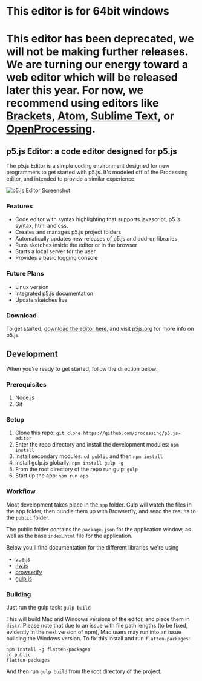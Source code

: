 # This editor is for 64bit windows  

# This editor has been deprecated, we will not be making further releases. We are turning our energy toward a web editor which will be released later this year. For now, we recommend using editors like [Brackets](http://brackets.io), [Atom](https://atom.io/), [Sublime Text](https://www.sublimetext.com/3), or [OpenProcessing](https://www.openprocessing.org/).


## p5.js Editor: a code editor designed for p5.js

The p5.js Editor is a simple coding environment designed for new programmers to get started with p5.js. It's modeled off of the Processing editor, and intended to provide a similar experience.

![p5.js Editor Screenshot](http://i.imgur.com/fabBKO3.png)

### Features
* Code editor with syntax highlighting that supports javascript, p5.js syntax, html and css.
* Creates and manages p5.js project folders
* Automatically updates new releases of p5.js and add-on libraries
* Runs sketches inside the editor or in the browser
* Starts a local server for the user
* Provides a basic logging console

### Future Plans
* Linux version
* Integrated p5.js documentation
* Update sketches live

### Download
To get started, [download the editor here](https://github.com/processing/p5.js-editor/releases/latest), and visit [p5js.org](http://p5js.org) for more info on p5.js.

## Development


When you're ready to get started, follow the direction below:

### Prerequisites

1. Node.js
2. Git

### Setup

1. Clone this repo: `git clone https://github.com/processing/p5.js-editor`
2. Enter the repo directory and install the development modules: `npm
   install`
3. Install secondary modules: `cd public` and then `npm install`
4. Install gulp.js globally: `npm install gulp -g`
5. From the root directory of the repo run gulp: `gulp`
6. Start up the app: `npm run app`

### Workflow

Most development takes place in the `app` folder. Gulp will watch the files in the app folder, then bundle them up with Browserfiy, and send the results to the `public` folder.

The public folder contains the `package.json` for the application window, as well as the base `index.html` file for the application.

Below you'll find documentation for the different libraries we're using
* [vue.js](http://vuejs.org/)
* [nw.js](https://github.com/nwjs/nw.js/wiki)
* [browserify](http://browserify.org/)
* [gulp.js](http://gulpjs.com/)

### Building

Just run the gulp task: 
`gulp build`

This will build Mac and Windows versions of the editor, and place them in `dist/`. Please note that due to an issue with file path lengths (to be fixed, evidently in the next version of npm), Mac users may run into an issue building the Windows version. To fix this install and run `flatten-packages`:

```
npm install -g flatten-packages
cd public
flatten-packages
```
And then run `gulp build` from the root directory of the project.
